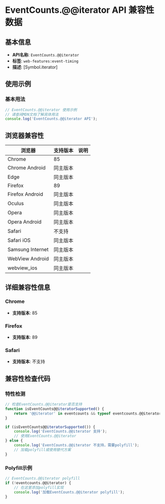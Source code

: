 # EventCounts.@@iterator API 兼容性数据

## 基本信息

- **API名称**: `EventCounts.@@iterator`
- **标签**: `web-features:event-timing`
- **描述**: [Symbol.iterator]

## 使用示例

### 基本用法

```javascript
// EventCounts.@@iterator 使用示例
// 请查阅MDN文档了解具体用法
console.log('EventCounts.@@iterator API');
```

## 浏览器兼容性

| 浏览器 | 支持版本 | 说明 |
|--------|----------|------|
| Chrome | 85 |  |
| Chrome Android | 同主版本 |  |
| Edge | 同主版本 |  |
| Firefox | 89 |  |
| Firefox Android | 同主版本 |  |
| Oculus | 同主版本 |  |
| Opera | 同主版本 |  |
| Opera Android | 同主版本 |  |
| Safari | 不支持 |  |
| Safari iOS | 同主版本 |  |
| Samsung Internet | 同主版本 |  |
| WebView Android | 同主版本 |  |
| webview_ios | 同主版本 |  |

## 详细兼容性信息

### Chrome

- **支持版本**: 85

### Firefox

- **支持版本**: 89

### Safari

- **支持版本**: 不支持

## 兼容性检查代码

### 特性检测

```javascript
// 检查EventCounts.@@iterator是否支持
function isEventCounts@@iteratorSupported() {
    return '@@iterator' in eventcounts && typeof eventcounts.@@iterator === 'function';
}

if (isEventCounts@@iteratorSupported()) {
    console.log('EventCounts.@@iterator 支持');
    // 使用EventCounts.@@iterator
} else {
    console.log('EventCounts.@@iterator 不支持，需要polyfill');
    // 加载polyfill或使用替代方案
}
```

### Polyfill示例

```javascript
// EventCounts.@@iterator polyfill
if (!eventcounts.@@iterator) {
    // 在这里添加polyfill实现
    console.log('加载EventCounts.@@iterator polyfill');
}
```

